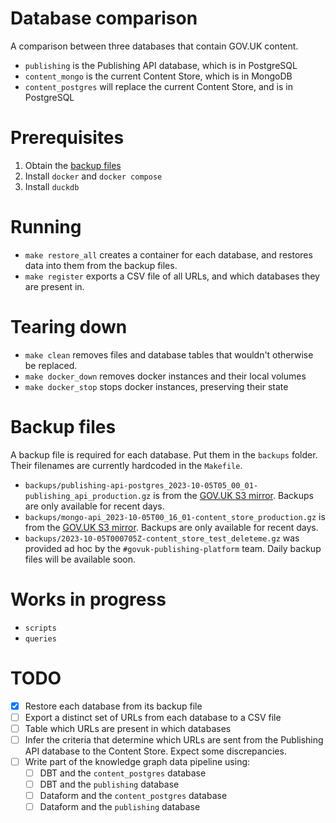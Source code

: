 # Database comparison

A comparison between three databases that contain GOV.UK content.

- `publishing` is the Publishing API database, which is in PostgreSQL
- `content_mongo` is the current Content Store, which is in MongoDB
- `content_postgres` will replace the current Content Store, and is in PostgreSQL

# Prerequisites

1. Obtain the [backup files](#backup-files)
1. Install `docker` and `docker compose`
1. Install `duckdb`

# Running

- `make restore_all` creates a container for each database, and restores data
  into them from the backup files.
- `make register` exports a CSV file of all URLs, and which databases they are
  present in.

# Tearing down

- `make clean` removes files and database tables that wouldn't otherwise be
  replaced.
- `make docker_down` removes docker instances and their local volumes
- `make docker_stop` stops docker instances, preserving their state

# Backup files

A backup file is required for each database.  Put them in the `backups` folder.
Their filenames are currently hardcoded in the `Makefile`.

- `backups/publishing-api-postgres_2023-10-05T05_00_01-publishing_api_production.gz` is from the [GOV.UK S3 mirror](https://github.com/alphagov/govuk-s3-mirror).  Backups are only available for recent days.
- `backups/mongo-api_2023-10-05T00_16_01-content_store_production.gz` is from the [GOV.UK S3 mirror](https://github.com/alphagov/govuk-s3-mirror).  Backups are only available for recent days.
- `backups/2023-10-05T000705Z-content_store_test_deleteme.gz` was provided ad
  hoc by the `#govuk-publishing-platform` team.  Daily backup files will be
  available soon.

# Works in progress

- `scripts`
- `queries`

# TODO

- [x] Restore each database from its backup file
- [ ] Export a distinct set of URLs from each database to a CSV file
- [ ] Table which URLs are present in which databases
- [ ] Infer the criteria that determine which URLs are sent from the Publishing
  API database to the Content Store.  Expect some discrepancies.
- [ ] Write part of the knowledge graph data pipeline using:
  - [ ] DBT and the `content_postgres` database
  - [ ] DBT and the `publishing` database
  - [ ] Dataform and the `content_postgres` database
  - [ ] Dataform and the `publishing` database

